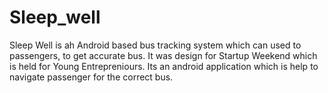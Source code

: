 # Sleep_well
Sleep Well is ah Android based bus tracking system which can used to passengers, to get accurate bus. It was design for Startup Weekend which is held for Young Entrepreniours. Its an android application which is help to navigate passenger for the correct bus.
